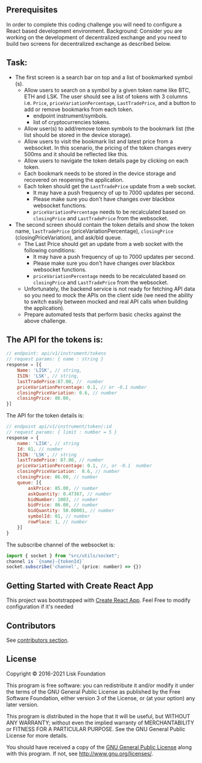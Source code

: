 ## Prerequisites
In order to complete this coding challenge you will need to configure a React based development environment.
Background:
Consider you are working on the development of decentralized exchange and you need to build two screens for decentralized exchange as described below.

## Task:
- The first screen is a search bar on top and a list of bookmarked symbol (s).
  - Allow users to search on a symbol by a given token name like BTC, ETH and LSK. The user should see a list of tokens with 3 columns i.e. `Price`, `priceVariationPercentage`, `LastTradePrice`, and a button to add or remove bookmarks from each token.
    - endpoint instrument/symbols.
    - list of cryptocurrencies tokens.
  - Allow user(s) to add/remove token symbols to the bookmark list (the list should be stored in the device storage).
  - Allow users to visit the bookmark list and latest price from a websocket. In this scenario, the pricing of the token changes every 500ms and it should be reflected like this.
  - Allow users to navigate the token details page by clicking on each token.
  - Each bookmark needs to be stored in the device storage and recovered on reopening the application.
  - Each token should get the `LastTradePrice` update from a web socket.
    - It may have a push frequency of up to 7000 updates per second.
    - Please make sure you don't have changes over blackbox websocket functions.
    - `priceVariationPercentage` needs to be recalculated based on `closingPrice` and `LastTradePrice` from the websocket.
- The second screen should contain the token details and show the token name, `lastTradePrice` (priceVariationPercentage), `closingPrice`  (closingPriceVariation), and ask/bid queue.
  - The Last Price should get an update from a web socket with the following conditions:
    - It may have a push frequency of up to 7000 updates per second.
    - Please make sure you don't have changes over blackbox websocket functions.
    - `priceVariationPercentage` needs to be recalculated based on `closingPrice` and `LastTradePrice` from the websocket.
  - Unfortunately, the backend service is not ready for fetching API data so you need to mock the APIs on the client side (we need the ability to switch easily between mocked and real API calls when building the application).
  - Prepare automated tests that perform basic checks against the above challenge.
  
## The API for the tokens is:
```javascript
// endpoint: api/v1/instrument/tokens
// request params: { name : string }
response = [{
    Name: 'LISK', // string,
    ISIN: 'LSK', // string,
    lastTradePrice:87.00, //  number
    priceVariationPercentage: 0.1, // or -0.1 number
    closingPriceVariation: 0.6, // number
    closingPrice: 86.00,
}]
```

The API for the token details is:
```javascript
// endpoint api/v1/instrument/token/:id
// request params: { limit : number = 5 }
response = {
    name: 'LISK', // string 
    Id: 01, // number
    ISIN: 'LSK', // string 
    lastTradePrice: 87.00, // number
    priceVariationPercentage: 0.1, //, or -0.1  number
    closingPriceVariation:  0.6, // number
    closingPrice: 86.00, // number
    queue: [{
        askPrice: 85.00, // number
        askQuantity: 0.47367, // number
        bidNumber: 1003, // number
        bidPrice: 86.00, // number
        bidQuantity: 50.00001, // number
        symbolId: 01, // number 
        rowPlace: 1, // number
    }]
}
```

The subscribe channel of the websocket is:
```javascript 
import { socket } from "src/utils/socket";
channel is `{name}-{tokenId}`
socket.subscribe('channel', (price: number) => {})
```

## Getting Started with Create React App
This project was bootstrapped with [Create React App](https://github.com/facebook/create-react-app).
Feel Free to modify configuration if it's needed

## Contributors
See [contributors section](https://github.com/LiskHQ/coding-challenge-template/graphs/contributors).

## License

Copyright © 2016-2021 Lisk Foundation

This program is free software: you can redistribute it and/or modify it under the terms of the GNU General Public License as published by the Free Software Foundation, either version 3 of the License, or (at your option) any later version.

This program is distributed in the hope that it will be useful, but WITHOUT ANY WARRANTY; without even the implied warranty of MERCHANTABILITY or FITNESS FOR A PARTICULAR PURPOSE. See the GNU General Public License for more details.

You should have received a copy of the [GNU General Public License](https://github.com/LiskHQ/coding-challenge-template/tree/master/LICENSE) along with this program.  If not, see <http://www.gnu.org/licenses/>.
